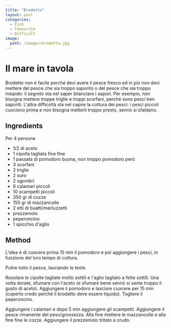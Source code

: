 ```yaml
---
title: "Brodetto"
layout: post
categories:
  - Fish
  - Favourite
  - Difficult
image: 
  path: /images/brodetto.jpg
---
```

# Il mare in tavola 

Brodetto non è facile perché devi avere il pesce fresco ed in più non devi mettere del pesce che sia troppo saporito o del pesce che sia troppo insipido: il segreto sta nel saper bilanciare i sapori. Per esempio, non bisogna mettere troppe triglie e troppi scorfani, perché sono pesci ben saporiti. L'altra difficoltà sta nel capire la cottura dei pesci: i pesci piccoli cuociono prima e non bisogna metterli troppo presto, sennò si sfaldano.

## Ingredients
Per 4 persone

- 1/2 di aceto
- 1 cipolla tagliata fine fine
- 1 passata di pomodoro buona, non troppo pomodoro però 
- 3 scorfani
- 2 triglie
- 2 suro
- 2 sgombri
- 6 calamari piccoli
- 10 scampetti piccoli
- 350 gr di cozze
- 150 gr di mazzancolle
- 2 etti di buatti/merluzzetti
- prezzemolo
- peperoncino
- 1 spicchio d'aglio

## Method

L'idea è di cuocere prima 15 min il pomodoro e poi aggiungere i pesci, in funzione del loro tempo di cottura. 

Pulire tutto il pesce, lasciando le teste.

Rosolare le cipolle tagliate molto sottili e l'aglio tagliato a fette sottili. Una volta dorate, sfumare con l'aceto (e sfumare bene sennò si sente troppo il gusto di aceto). Aggiungere il pomodoro e lasciare cuocere per 15 min (coperto credo perché il brodetto deve essere liquido). Togliere il peperoncino.

Aggiungere i calamari e dopo 5 min aggiungere gli scampetti. Aggiungere il pesce rimanente del peso/grossezza. Alla fine mettere le mazzancolle e alla fine fine le cozze. Aggiungere il prezzemolo tritato a crudo.
